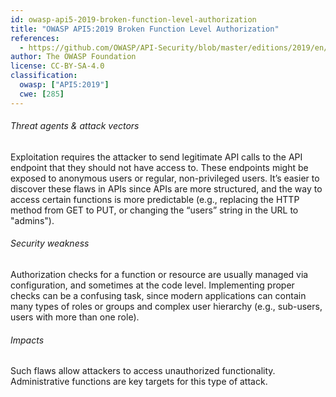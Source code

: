```yaml
---
id: owasp-api5-2019-broken-function-level-authorization
title: "OWASP API5:2019 Broken Function Level Authorization"
references:
  - https://github.com/OWASP/API-Security/blob/master/editions/2019/en/0xa5-broken-function-level-authorization.md
author: The OWASP Foundation
license: CC-BY-SA-4.0
classification:
  owasp: ["API5:2019"]
  cwe: [285]
---
```


###### Threat agents & attack vectors

Exploitation requires the attacker to send legitimate API calls to the API endpoint that
they should not have access to. These endpoints might be exposed to anonymous users or
regular, non-privileged users. It’s easier to discover these flaws in APIs since APIs
are more structured, and the way to access certain functions is more predictable (e.g.,
replacing the HTTP method from GET to PUT, or changing the “users” string in the URL to
"admins").

###### Security weakness

Authorization checks for a function or resource are usually managed via configuration,
and sometimes at the code level. Implementing proper checks can be a confusing task,
since modern applications can contain many types of roles or groups and complex user
hierarchy (e.g., sub-users, users with more than one role).

###### Impacts

Such flaws allow attackers to access unauthorized functionality. Administrative
functions are key targets for this type of attack.

